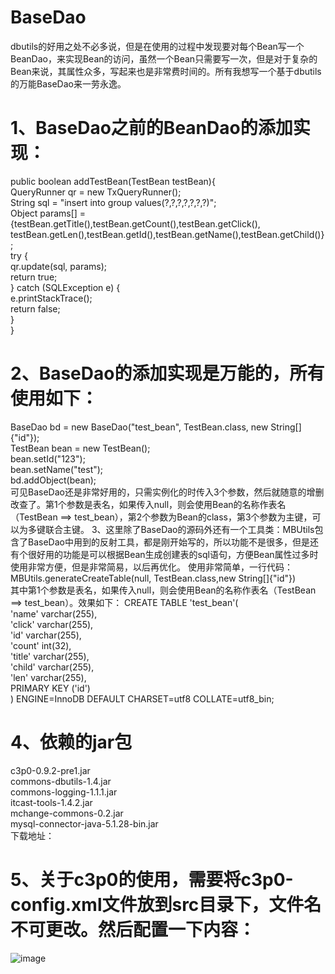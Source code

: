 # BaseDao
dbutils的好用之处不必多说，但是在使用的过程中发现要对每个Bean写一个BeanDao，来实现Bean的访问，虽然一个Bean只需要写一次，但是对于复杂的Bean来说，其属性众多，写起来也是非常费时间的。所有我想写一个基于dbutils的万能BaseDao来一劳永逸。
# 1、BaseDao之前的BeanDao的添加实现：
public boolean addTestBean(TestBean testBean){  
    QueryRunner qr = new TxQueryRunner();  
    String sql = "insert into group values(?,?,?,?,?,?,?)";  
    Object params[] = {testBean.getTitle(),testBean.getCount(),testBean.getClick(),  
            testBean.getLen(),testBean.getId(),testBean.getName(),testBean.getChild()};  
    try {  
        qr.update(sql, params);  
        return true;  
    } catch (SQLException e) {  
        e.printStackTrace();  
        return false;  
    }  
}  
# 2、BaseDao的添加实现是万能的，所有使用如下：
BaseDao bd = new BaseDao<TestBean>("test_bean", TestBean.class, new String[]{"id"});  
TestBean bean = new TestBean();  
bean.setId("123");  
bean.setName("test");  
bd.addObject(bean);  
可见BaseDao还是非常好用的，只需实例化的时传入3个参数，然后就随意的增删改查了。第1个参数是表名，如果传入null，则会使用Bean的名称作表名（TestBean ==> test_bean），第2个参数为Bean的class，第3个参数为主键，可以为多键联合主键。
3、这里除了BaseDao的源码外还有一个工具类：MBUtils包含了BaseDao中用到的反射工具，都是刚开始写的，所以功能不是很多，但是还有个很好用的功能是可以根据Bean生成创建表的sql语句，方便Bean属性过多时使用非常方便，但是非常简易，以后再优化。
使用非常简单，一行代码：
MBUtils.generateCreateTable(null, TestBean.class,new String[]{"id"})  
其中第1个参数是表名，如果传入null，则会使用Bean的名称作表名（TestBean ==> test_bean）。效果如下：
CREATE TABLE 'test_bean'(  
    'name' varchar(255),  
    'click' varchar(255),  
    'id' varchar(255),  
    'count' int(32),  
    'title' varchar(255),  
    'child' varchar(255),  
    'len' varchar(255),  
     PRIMARY KEY ('id')  
) ENGINE=InnoDB DEFAULT CHARSET=utf8 COLLATE=utf8_bin;  
# 4、依赖的jar包
c3p0-0.9.2-pre1.jar  
commons-dbutils-1.4.jar  
commons-logging-1.1.1.jar  
itcast-tools-1.4.2.jar  
mchange-commons-0.2.jar  
mysql-connector-java-5.1.28-bin.jar  
下载地址：
# 5、关于c3p0的使用，需要将c3p0-config.xml文件放到src目录下，文件名不可更改。然后配置一下内容：
![image](https://github.com/qghc/BaseDao/raw/master/screenshots/c3p0.jpg)
